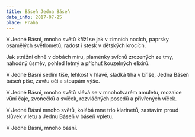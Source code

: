 ```yaml
---
title: Báseň Jedna Báseň
date_info: 2017-07-25
place: Praha
---
```


V Jedné Básni, mnoho světů
kříží se jak v zimních nocích,
paprsky osamělých světlometů,
radost i stesk v dětských krocích.

Jak strážní ohně v dobách míru,
plaménky svícnů zrozených ze tmy,
náhodný úsměv, pohled letmý
a příchuť kouzelných elixírů.

V Jedné Básni sedím tiše,
lehkost v hlavě, sladká tíha v břiše,
Jedna Báseň báseň píše,
zavřu oči a stoupám výše.

V Jedné Básni, mnoho světů
slévá se v mnohotvarém amuletu,
mozaice vůní čaje, zvonečků a svíček,
rozvláčných posedů a přivřených víček.

V Jedné Básni mnoho světů,
kolébá mne trio klarinetů,
zastavím proud slůvek v letu
a Jednu Báseň v báseň vpletu.

V Jedné Básni, mnoho básní.
